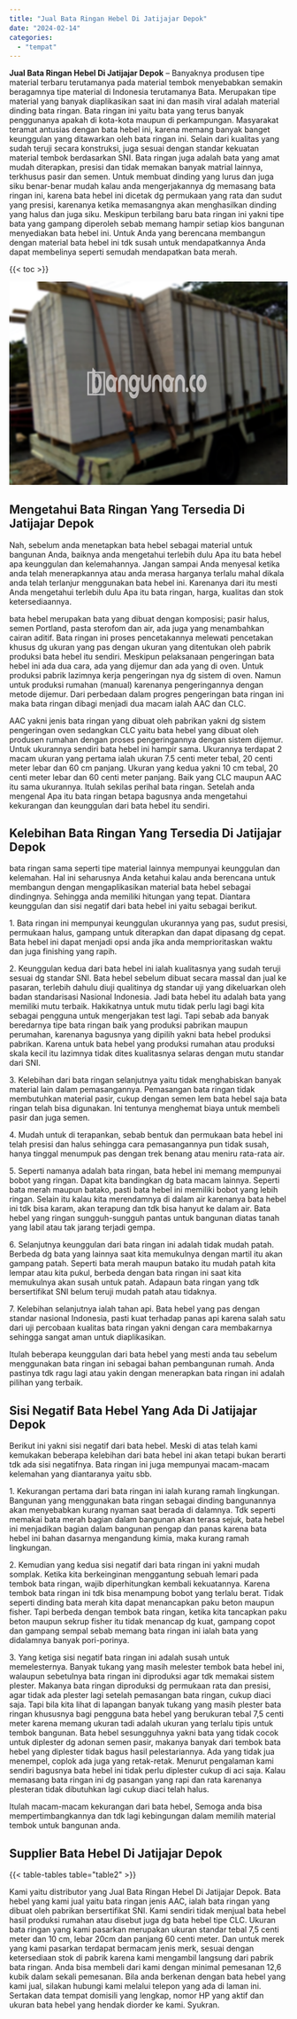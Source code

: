 ```yaml
---
title: "Jual Bata Ringan Hebel Di Jatijajar Depok"
date: "2024-02-14"
categories: 
  - "tempat"
---
```


**Jual Bata Ringan Hebel Di Jatijajar Depok** – Banyaknya produsen tipe material terbaru terutamanya pada material tembok menyebabkan semakin beragamnya tipe material di Indonesia terutamanya Bata. Merupakan tipe material yang banyak diaplikasikan saat ini dan masih viral adalah material dinding bata ringan. Bata ringan ini yaitu bata yang terus banyak penggunanya apakah di kota-kota maupun di perkampungan. Masyarakat teramat antusias dengan bata hebel ini, karena memang banyak banget keunggulan yang ditawarkan oleh bata ringan ini. Selain dari kualitas yang sudah teruji secara konstruksi, juga sesuai dengan standar kekuatan material tembok berdasarkan SNI. Bata ringan juga adalah bata yang amat mudah diterapkan, presisi dan tidak memakan banyak matrial lainnya, terkhusus pasir dan semen. Untuk membuat dinding yang lurus dan juga siku benar-benar mudah kalau anda mengerjakannya dg memasang bata ringan ini, karena bata hebel ini dicetak dg permukaan yang rata dan sudut yang presisi, karenanya ketika memasangnya akan menghasilkan dinding yang halus dan juga siku. Meskipun terbilang baru bata ringan ini yakni tipe bata yang gampang diperoleh sebab memang hampir setiap kios bangunan menyediakan bata hebel ini. Untuk Anda yang berencana membangun dengan material bata hebel ini tdk susah untuk mendapatkannya Anda dapat membelinya seperti semudah mendapatkan bata merah.

{{< toc >}}

![Jual Bata Ringan Hebel Di Jatijajar Depok](/images/jual-hebel-murah-16.png)

## Mengetahui Bata Ringan Yang Tersedia Di Jatijajar Depok

Nah, sebelum anda menetapkan bata hebel sebagai material untuk bangunan Anda, baiknya anda mengetahui terlebih dulu Apa itu bata hebel apa keunggulan dan kelemahannya. Jangan sampai Anda menyesal ketika anda telah menerapkannya atau anda merasa harganya terlalu mahal dikala anda telah terlanjur menggunakan bata hebel ini. Karenanya dari itu mesti Anda mengetahui terlebih dulu Apa itu bata ringan, harga, kualitas dan stok ketersediaannya.

bata hebel merupakan bata yang dibuat dengan komposisi; pasir halus, semen Portland, pasta sterofom dan air, ada juga yang menambahkan cairan aditif. Bata ringan ini proses pencetakannya melewati pencetakan khusus dg ukuran yang pas dengan ukuran yang ditentukan oleh pabrik produksi bata hebel itu sendiri. Meskipun pelaksanaan pengeringan bata hebel ini ada dua cara, ada yang dijemur dan ada yang di oven. Untuk produksi pabrik lazimnya kerja pengeringan nya dg sistem di oven. Namun untuk produksi rumahan (manual) karenanya pengeringannya dengan metode dijemur. Dari perbedaan dalam progres pengeringan bata ringan ini maka bata ringan dibagi menjadi dua macam ialah AAC dan CLC.

AAC yakni jenis bata ringan yang dibuat oleh pabrikan yakni dg sistem pengeringan oven sedangkan CLC yaitu bata hebel yang dibuat oleh produsen rumahan dengan proses pengeringannya dengan sistem dijemur. Untuk ukurannya sendiri bata hebel ini hampir sama. Ukurannya terdapat 2 macam ukuran yang pertama ialah ukuran 7.5 centi meter tebal, 20 centi meter lebar dan 60 cm panjang. Ukuran yang kedua yakni 10 cm tebal, 20 centi meter lebar dan 60 centi meter panjang. Baik yang CLC maupun AAC itu sama ukurannya. Itulah sekilas perihal bata ringan. Setelah anda mengenal Apa itu bata ringan betapa bagusnya anda mengetahui kekurangan dan keunggulan dari bata hebel itu sendiri.

## Kelebihan Bata Ringan Yang Tersedia Di Jatijajar Depok

bata ringan sama seperti tipe material lainnya mempunyai keunggulan dan kelemahan. Hal ini seharusnya Anda ketahui kalau anda berencana untuk membangun dengan mengaplikasikan material bata hebel sebagai dindingnya. Sehingga anda memiliki hitungan yang tepat. Diantara keunggulan dan sisi negatif dari bata hebel ini yaitu sebagai berikut.

1\. Bata ringan ini mempunyai keunggulan ukurannya yang pas, sudut presisi, permukaan halus, gampang untuk diterapkan dan dapat dipasang dg cepat. Bata hebel ini dapat menjadi opsi anda jika anda memprioritaskan waktu dan juga finishing yang rapih.

2\. Keunggulan kedua dari bata hebel ini ialah kualitasnya yang sudah teruji sesuai dg standar SNI. Bata hebel sebelum dibuat secara massal dan jual ke pasaran, terlebih dahulu diuji qualitinya dg standar uji yang dikeluarkan oleh badan standarisasi Nasional Indonesia. Jadi bata hebel itu adalah bata yang memiliki mutu terbaik. Hakikatnya untuk mutu tidak perlu lagi bagi kita sebagai pengguna untuk mengerjakan test lagi. Tapi sebab ada banyak beredarnya tipe bata ringan baik yang produksi pabrikan maupun perumahan, karenanya bagusnya yang dipilih yakni bata hebel produksi pabrikan. Karena untuk bata hebel yang produksi rumahan atau produksi skala kecil itu lazimnya tidak dites kualitasnya selaras dengan mutu standar dari SNI.

3\. Kelebihan dari bata ringan selanjutnya yaitu tidak menghabiskan banyak material lain dalam pemasangannya. Pemasangan bata ringan tidak membutuhkan material pasir, cukup dengan semen lem bata hebel saja bata ringan telah bisa digunakan. Ini tentunya menghemat biaya untuk membeli pasir dan juga semen.

4\. Mudah untuk di terapankan, sebab bentuk dan permukaan bata hebel ini telah presisi dan halus sehingga cara pemasangannya pun tidak susah, hanya tinggal menumpuk pas dengan trek benang atau meniru rata-rata air.

5\. Seperti namanya adalah bata ringan, bata hebel ini memang mempunyai bobot yang ringan. Dapat kita bandingkan dg bata macam lainnya. Seperti bata merah maupun batako, pasti bata hebel ini memiliki bobot yang lebih ringan. Selain itu kalau kita merendamnya di dalam air karenanya bata hebel ini tdk bisa karam, akan terapung dan tdk bisa hanyut ke dalam air. Bata hebel yang ringan sungguh-sungguh pantas untuk bangunan diatas tanah yang labil atau tak jarang terjadi gempa.

6\. Selanjutnya keunggulan dari bata ringan ini adalah tidak mudah patah. Berbeda dg bata yang lainnya saat kita memukulnya dengan martil itu akan gampang patah. Seperti bata merah maupun batako itu mudah patah kita lempar atau kita pukul, berbeda dengan bata ringan ini saat kita memukulnya akan susah untuk patah. Adapaun bata ringan yang tdk bersertifikat SNI belum teruji mudah patah atau tidaknya.

7\. Kelebihan selanjutnya ialah tahan api. Bata hebel yang pas dengan standar nasional Indonesia, pasti kuat terhadap panas api karena salah satu dari uji percobaan kualitas bata ringan yakni dengan cara membakarnya sehingga sangat aman untuk diaplikasikan.

Itulah beberapa keunggulan dari bata hebel yang mesti anda tau sebelum menggunakan bata ringan ini sebagai bahan pembangunan rumah. Anda pastinya tdk ragu lagi atau yakin dengan menerapkan bata ringan ini adalah pilihan yang terbaik.

## Sisi Negatif Bata Hebel Yang Ada Di Jatijajar Depok

Berikut ini yakni sisi negatif dari bata hebel. Meski di atas telah kami kemukakan beberapa kelebihan dari bata hebel ini akan tetapi bukan berarti tdk ada sisi negatifnya. Bata ringan ini juga mempunyai macam-macam kelemahan yang diantaranya yaitu sbb.

1\. Kekurangan pertama dari bata ringan ini ialah kurang ramah lingkungan. Bangunan yang menggunakan bata ringan sebagai dinding bangunannya akan menyebabkan kurang nyaman saat berada di dalamnya. Tdk seperti memakai bata merah bagian dalam bangunan akan terasa sejuk, bata hebel ini menjadikan bagian dalam bangunan pengap dan panas karena bata hebel ini bahan dasarnya mengandung kimia, maka kurang ramah lingkungan.

2\. Kemudian yang kedua sisi negatif dari bata ringan ini yakni mudah somplak. Ketika kita berkeinginan menggantung sebuah lemari pada tembok bata ringan, wajib diperhitungkan kembali kekuatannya. Karena tembok bata ringan ini tdk bisa menampung bobot yang terlalu berat. Tidak seperti dinding bata merah kita dapat menancapkan paku beton maupun fisher. Tapi berbeda dengan tembok bata ringan, ketika kita tancapkan paku beton maupun sekrup fisher itu tidak menancap dg kuat, gampang copot dan gampang sempal sebab memang bata ringan ini ialah bata yang didalamnya banyak pori-porinya.

3\. Yang ketiga sisi negatif bata ringan ini adalah susah untuk memelesternya. Banyak tukang yang masih melester tembok bata hebel ini, walaupun sebetulnya bata ringan ini diproduksi agar tdk memakai sistem plester. Makanya bata ringan diproduksi dg permukaan rata dan presisi, agar tidak ada plester lagi setelah pemasangan bata ringan, cukup diaci saja. Tapi bila kita lihat di lapangan banyak tukang yang masih plester bata ringan khususnya bagi pengguna bata hebel yang berukuran tebal 7,5 centi meter karena memang ukuran tadi adalah ukuran yang terlalu tipis untuk tembok bangunan. Bata hebel sesungguhnya yakni bata yang tidak cocok untuk diplester dg adonan semen pasir, makanya banyak dari tembok bata hebel yang diplester tidak bagus hasil pelestariannya. Ada yang tidak jua menempel, coplok ada juga yang retak-retak. Menurut pengalaman kami sendiri bagusnya bata hebel ini tidak perlu diplester cukup di aci saja. Kalau memasang bata ringan ini dg pasangan yang rapi dan rata karenanya plesteran tidak dibutuhkan lagi cukup diaci telah halus.

Itulah macam-macam kekurangan dari bata hebel, Semoga anda bisa mempertimbangkannya dan tdk lagi kebingungan dalam memilih material tembok untuk bangunan anda.

## Supplier Bata Hebel Di Jatijajar Depok

{{< table-tables table="table2" >}}

Kami yaitu distributor yang Jual Bata Ringan Hebel Di Jatijajar Depok. Bata hebel yang kami jual yaitu bata ringan jenis AAC, ialah bata ringan yang dibuat oleh pabrikan bersertifikat SNI. Kami sendiri tidak menjual bata hebel hasil produksi rumahan atau disebut juga dg bata hebel tipe CLC. Ukuran bata ringan yang kami pasarkan merupakan ukuran standar tebal 7,5 centi meter dan 10 cm, lebar 20cm dan panjang 60 centi meter. Dan untuk merek yang kami pasarkan terdapat bermacam jenis merk, sesuai dengan ketersediaan stok di pabrik karena kami mengambil langsung dari pabrik bata ringan. Anda bisa membeli dari kami dengan minimal pemesanan 12,6 kubik dalam sekali pemesanan. Bila anda berkenan dengan bata hebel yang kami jual, silakan hubungi kami melalui telepon yang ada di laman ini. Sertakan data tempat domisili yang lengkap, nomor HP yang aktif dan ukuran bata hebel yang hendak diorder ke kami. Syukran.
